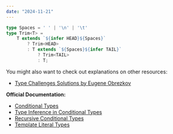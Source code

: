 ```yaml
---
date: "2024-11-21"
---
```

```ts
type Spaces = ' ' | '\n' | '\t'
type Trim<T> = 
    T extends `${infer HEAD}${Spaces}` 
        ? Trim<HEAD>
        : T extends `${Spaces}${infer TAIL}`
            ? Trim<TAIL>
            : T;
```
You might also want to check out explanations on other resources:
- [Type Challenges Solutions by Eugene Obrezkov](https://github.com/ghaiklor/type-challenges-solutions/blob/main/en/medium-trim.md)

**Official Documentation:**
- [Conditional Types](https://www.typescriptlang.org/docs/handbook/2/conditional-types.html)
- [Type Inference in Conditional Types](https://www.typescriptlang.org/docs/handbook/2/conditional-types.html#inferring-within-conditional-types)
- [Recursive Conditional Types](https://www.typescriptlang.org/docs/handbook/release-notes/typescript-4-1.html#recursive-conditional-types)
- [Template Literal Types](https://www.typescriptlang.org/docs/handbook/release-notes/typescript-4-1.html#template-literal-types)


